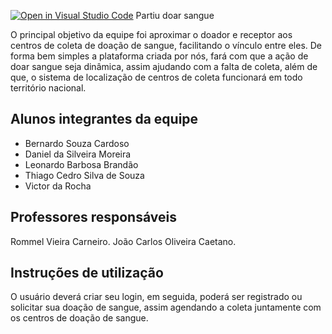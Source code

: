 [![Open in Visual Studio Code](https://classroom.github.com/assets/open-in-vscode-f059dc9a6f8d3a56e377f745f24479a46679e63a5d9fe6f495e02850cd0d8118.svg)](https://classroom.github.com/online_ide?assignment_repo_id=462414&assignment_repo_type=GroupAssignmentRepo)
 Partiu doar sangue

  O principal objetivo da equipe foi aproximar o doador e receptor aos centros de coleta de doação de sangue, facilitando o vínculo entre eles. De forma bem simples a plataforma criada por nós, fará com que a ação de doar sangue seja dinâmica, assim ajudando com a falta de coleta, além de que, o sistema de localização de centros de coleta funcionará em todo território nacional.

## Alunos integrantes da equipe

* Bernardo Souza Cardoso
* Daniel da Silveira Moreira
* Leonardo Barbosa Brandão
* Thiago Cedro Silva de Souza
* Victor da Rocha

## Professores responsáveis

Rommel Vieira Carneiro.
João Carlos Oliveira Caetano.

## Instruções de utilização

O usuário deverá criar seu login, em seguida, poderá ser registrado ou solicitar  sua doação de sangue, assim agendando a coleta juntamente com os centros de doação de sangue.
